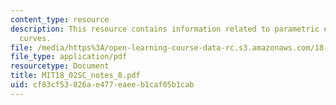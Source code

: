 ```yaml
---
content_type: resource
description: This resource contains information related to parametric equations of
  curves.
file: /media/https%3A/open-learning-course-data-rc.s3.amazonaws.com/18-02sc-multivariable-calculus-fall-2010/cf83cf53826ae477eaeeb1caf05b1cab_MIT18_02SC_notes_8.pdf
file_type: application/pdf
resourcetype: Document
title: MIT18_02SC_notes_8.pdf
uid: cf83cf53-826a-e477-eaee-b1caf05b1cab
---
```

